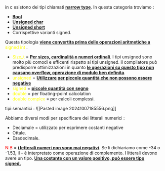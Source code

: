 in c esistono dei tipi chiamati <b><u>narrow type</u></b>. In questa categoria troviamo : 
- <b><u>Bool</u></b>
- <b><u>Unsigned char</u></b>
- <b><u>Unsigned short</u></b>
- Corrispettive varianti signed. 

Questa tipologia <b><u>viene convertita prima delle operazioni aritmetiche a</u></b> <span style=color:yellow>signed int </span>. 
- <span style=color:yellow>Size_t</span> = <b><u>Per sizes, cardinalità o numeri ordinali</u></b>. I tipi unsigned sono molto più comodi e efficenti rispetto ai tipi unsigned. il compilatore può predisporre ottimizzazioni in quanto <b><u>le operazioni su questo tipo non causano overflow, operazione di modulo ben definita</u></b>. 
- <span style=color:yellow>unsigned</span> = <b><u>Utilizzare per piccole quantità che non possono essere negative</u></b>
- <span style=color:yellow>signed</span> = <b><u>piccole quantità con segno</u></b>
- <span style=color:yellow>double</span> = per floating-point calcolation
- <span style=color:yellow>double complex</span> = per calcoli complessi. 

tipi semantici : 
![[Pasted image 20241007185556.png]]

Abbiamo diversi modi per specificare dei litterali numerici : 
- Deciamale = utilizzato per esprimere costanti negative
- Ottale.
- Esadecimale. 


<span style=color:red>N.B</span> = <b><u>i letterali numeri non sono mai negativi</u></b>. Se li dichiariamo come -34 o -1.53, il - è interpretato come operazione di complemento. I litterali devono avere un tipo. <b><u>Una costante con un valore positivo, può essere tipo signed. </u></b>

